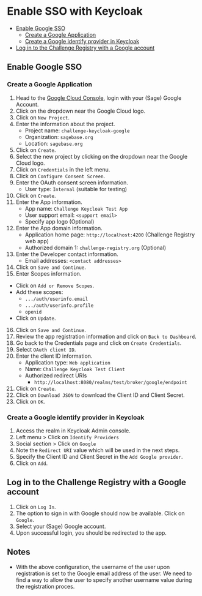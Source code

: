 # Enable SSO with Keycloak

- [Enable Google SSO](#Enable-Google-SSO)
  - [Create a Google Application](#Create-a-Google-Application)
  - [Create a Google identify provider in Keycloak](#Create-a-Google-identify-provider-in-Keycloak)
- [Log in to the Challenge Registry with a Google account](#Log-in-to-the-Challenge-Registry-with-a-Google-account)

## Enable Google SSO

### Create a Google Application

1. Head to the [Google Cloud Console], login with your (Sage) Google Account.
2. Click on the dropdown near the Google Cloud logo.
3. Click on `New Project`.
4. Enter the information about the project.
    - Project name: `challenge-keycloak-google`
    - Organization: `sagebase.org`
    - Location: `sagebase.org`
5. Click on `Create`.
6. Select the new project by clicking on the dropdown near the Google Cloud logo.
7. Click on `Credentials` in the left menu.
8. Click on `Configure Consent Screen`.
9. Enter the OAuth consent screen information.
    - User type: `Internal` (suitable for testing)
10. Click on `Create`.
11. Enter the App information.
    - App name: `Challenge Keycloak Test App`
    - User support email: `<support email>`
    - Specify app logo (Optional)
12. Enter the App domain information.
    - Application home page: `http://localhost:4200` (Challenge Registry web app)
    - Authorized domain 1: `challenge-registry.org` (Optional)
13. Enter the Developer contact information.
    - Email addresses: `<contact addresses>`
14. Click on `Save and Continue`.
15. Enter Scopes information.
  - Click on `Add or Remove Scopes`.
  - Add these scopes:
    - `.../auth/userinfo.email`
    - `.../auth/userinfo.profile`
    - `openid`
  - Click on `Update`.
16. Click on `Save and Continue`.
17. Review the app registration information and click on `Back to Dashboard`.
18. Go back to the Credentials page and click on `Create Credentials`.
19. Select `OAuth client ID`.
20. Enter the client ID information.
    - Application type: `Web application`
    - Name: `Challenge Keycloak Test Client`
    - Authorized redirect URIs
      - `http://localhost:8080/realms/test/broker/google/endpoint`
21. Click on `Create`.
22. Click on `Download JSON` to download the Client ID and Client Secret.
23. Click on `OK`.

### Create a Google identify provider in Keycloak

1. Access the realm in Keycloak Admin console.
2. Left menu > Click on `Identify Providers`
3. Social section > Click on `Google`
4. Note the `Redirect URI` value which will be used in the next steps.
5. Specify the Client ID and Client Secret in the `Add Google provider`.
6. Click on `Add`.

## Log in to the Challenge Registry with a Google account

1. Click on `Log In`.
2. The option to sign in with Google should now be available. Click on `Google`.
3. Select your (Sage) Google account.
4. Upon successful login, you should be redirected to the app.

## Notes

- With the above configuration, the username of the user upon registration is set to the Google
  email address of the user. We need to find a way to allow the user to specify another username
  value during the registration proces.

<!-- Links -->

[Google Cloud Console]: https://console.cloud.google.com/apis/dashboard